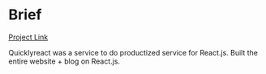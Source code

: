 # Brief

[Project Link](https://quicklyreact.com)

Quicklyreact was a service to do productized service for React.js. Built the entire website + blog on React.js.